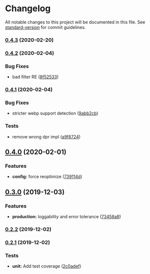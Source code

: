 # Changelog

All notable changes to this project will be documented in this file. See [standard-version](https://github.com/conventional-changelog/standard-version) for commit guidelines.

### [0.4.3](https://github.com/zetlen/hastily/compare/v0.4.2...v0.4.3) (2020-02-20)



### [0.4.2](https://github.com/zetlen/hastily/compare/v0.4.1...v0.4.2) (2020-02-04)


### Bug Fixes

* bad filter RE ([8f52533](https://github.com/zetlen/hastily/commit/8f52533))



### [0.4.1](https://github.com/zetlen/hastily/compare/v0.4.0...v0.4.1) (2020-02-04)


### Bug Fixes

* stricter webp support detection ([9abb2cb](https://github.com/zetlen/hastily/commit/9abb2cb))


### Tests

* remove wrong dpr impl ([a9f8724](https://github.com/zetlen/hastily/commit/a9f8724))



## [0.4.0](https://github.com/zetlen/hastily/compare/v0.3.0...v0.4.0) (2020-02-01)


### Features

* **config:** force reoptimize ([739114d](https://github.com/zetlen/hastily/commit/739114d))



## [0.3.0](https://github.com/zetlen/hastily/compare/v0.2.2...v0.3.0) (2019-12-03)


### Features

* **production:** loggability and error tolerance ([73458a8](https://github.com/zetlen/hastily/commit/73458a8))



### [0.2.2](https://github.com/zetlen/hastily/compare/v0.2.1...v0.2.2) (2019-12-02)



### [0.2.1](https://github.com/zetlen/hastily/compare/v0.2.0...v0.2.1) (2019-12-02)


### Tests

* **unit:** Add test coverage ([2c0adef](https://github.com/zetlen/hastily/commit/2c0adef))

